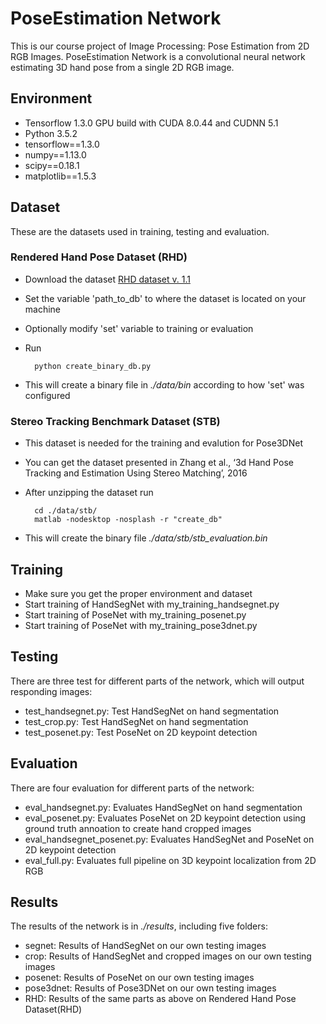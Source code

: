# PoseEstimation Network
This is our course project of Image Processing: Pose Estimation from 2D RGB Images.
PoseEstimation Network is a convolutional neural network estimating 3D hand pose from a single 2D RGB image. 

## Environment
- Tensorflow 1.3.0 GPU build with CUDA 8.0.44 and CUDNN 5.1
- Python 3.5.2
- tensorflow==1.3.0
- numpy==1.13.0
- scipy==0.18.1
- matplotlib==1.5.3

## Dataset
These are the datasets used in training, testing and evaluation.

### Rendered Hand Pose Dataset (RHD)
- Download the dataset [RHD dataset v. 1.1](https://lmb.informatik.uni-freiburg.de/data/RenderedHandpose/RHD_v1-1.zip)
- Set the variable 'path_to_db' to where the dataset is located on your machine
- Optionally modify 'set' variable to training or evaluation
- Run

		python create_binary_db.py
- This will create a binary file in *./data/bin* according to how 'set' was configured

### Stereo Tracking Benchmark Dataset (STB)
- This dataset is needed for the training and evalution for Pose3DNet
- You can get the dataset presented in Zhang et al., ‘3d Hand Pose Tracking and Estimation Using Stereo Matching’, 2016
- After unzipping the dataset run

		cd ./data/stb/
		matlab -nodesktop -nosplash -r "create_db"
- This will create the binary file *./data/stb/stb_evaluation.bin*


## Training
- Make sure you get the proper environment and dataset
- Start training of HandSegNet with my_training_handsegnet.py
- Start training of PoseNet with my_training_posenet.py
- Start training of PoseNet with my_training_pose3dnet.py

## Testing
There are three test for different parts of the network, which will output responding images:
- test_handsegnet.py: Test HandSegNet on hand segmentation
- test_crop.py: Test HandSegNet on hand segmentation
- test_posenet.py: Test PoseNet on 2D keypoint detection

## Evaluation
There are four evaluation for different parts of the network:
- eval_handsegnet.py: Evaluates HandSegNet on hand segmentation
- eval_posenet.py: Evaluates PoseNet on 2D keypoint detection using ground truth annoation to create hand cropped images
- eval_handsegnet_posenet.py: Evaluates HandSegNet and PoseNet on 2D keypoint detection
- eval_full.py: Evaluates full pipeline on 3D keypoint localization from 2D RGB

## Results
The results of the network is in *./results*, including five folders:
- segnet: Results of HandSegNet on our own testing images
- crop: Results of HandSegNet and cropped images on our own testing images
- posenet: Results of PoseNet on our own testing images
- pose3dnet: Results of Pose3DNet on our own testing images
- RHD: Results of the same parts as above on Rendered Hand Pose Dataset(RHD)
